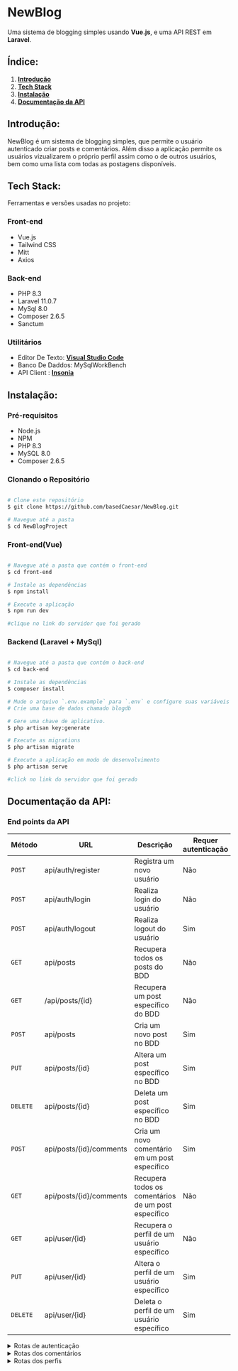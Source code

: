 # NewBlog

Uma sistema de blogging simples usando **Vue.js**, e uma API REST em **Laravel**. 

## Índice:

1. **[Introdução](#introdução)**
2. **[Tech Stack](#Tech-Stack)**
3. **[Instalação](#instalação)**
4. **[Documentação da API](#documentação-da-api)**

## Introdução:

NewBlog é um sistema de blogging simples, que permite o usuário autenticado criar posts e comentários.
Além disso a aplicação permite os usuários vizualizarem o próprio perfil assim como o de outros usuários,
bem como uma lista com todas as postagens disponíveis.

## Tech Stack:
Ferramentas e versões usadas no projeto:

### Front-end

- Vue.js
- Tailwind CSS
- Mitt
- Axios
### Back-end

- PHP 8.3
- Laravel 11.0.7
- MySql 8.0
- Composer 2.6.5
- Sanctum

### Utilitários

- Editor De Texto:  **[Visual Studio Code](https://code.visualstudio.com/)**
- Banco De Daddos: MySqlWorkBench
- API Client : **[Insonia](https://insomnia.rest/)**
  
## Instalação:

### Pré-requisitos

- Node.js
- NPM
- PHP 8.3
- MySQL 8.0
- Composer 2.6.5

### Clonando o Repositório

```bash

# Clone este repositório
$ git clone https://github.com/basedCaesar/NewBlog.git

# Navegue até a pasta 
$ cd NewBlogProject
```
### Front-end(Vue)

```bash

# Navegue até a pasta que contém o front-end
$ cd front-end

# Instale as dependências
$ npm install

# Execute a aplicação
$ npm run dev

#clique no link do servidor que foi gerado

```

### Backend (Laravel + MySql)
```bash

# Navegue até a pasta que contém o back-end
$ cd back-end

# Instale as dependências
$ composer install

# Mude o arquivo `.env.example` para `.env` e configure suas variáveis de ambiente.
# Crie uma base de dados chamado blogdb

# Gere uma chave de aplicativo.
$ php artisan key:generate

# Execute as migrations
$ php artisan migrate

# Execute a aplicação em modo de desenvolvimento
$ php artisan serve

#click no link do servidor que foi gerado
```

## Documentação da API:

### End points da API

| Método    | URL                 | Descrição                  | Requer autenticação                  |
| ---------- | ------------------- | ---------------------------- |-------------------------|
| `POST`    | api/auth/register          | Registra um novo usuário   |Não|
| `POST`   | api/auth/login              | Realiza login do usuário    |Não|
| `POST`    | api/auth/logout    | Realiza logout do usuário |Sim|
| `GET`    | api/posts | Recupera todos os posts do BDD |Não|
| `GET` | /api/posts/{id}       | Recupera um post específico do BDD |Não|
| `POST`    | api/posts    | Cria um novo post no BDD |Sim|
| `PUT`    | api/posts/{id}    | Altera um post específico no BDD |Sim|
| `DELETE`    | api/posts/{id}    | Deleta um post específico no BDD |Sim|
| `POST`    | api/posts/{id}/comments    | Cria um novo comentário em um post específico |Sim|
| `GET`    | api/posts/{id}/comments | Recupera todos os comentários de um post específico|Não|
| `GET`    | api/user/{id} | Recupera o perfil de um usuário específico|Não|
| `PUT`    | api/user/{id} | Altera o perfil de um usuário específico|Sim|
| `DELETE`    | api/user/{id} |Deleta o perfil de um usuário específico|Sim|

<details>
<summary>Rotas de autenticação</summary>



### POST "Registra um novo usuário"

- **URL:** `api/auth/register`
- **Método:** POST
- **Descrição:** Registra um novo usuário no BDD.
- **Parâmetros:**
  - `name`: Nome do usuário. 
  - `email`: Email do usuário.
  - `password`: Senha do usuário.
- **Headers:**

- **Resposta:**
  ```json
  {
	"token": <"Token gerado na criação do usuário">,
	"user": {
		"name": <"Nome do usuário">,
		"email": <"Email do usuário">,
		"updated_at": <"Data/hora da alteração">,
		"created_at": <"Data/hora da criação">,
		"id": <id>
	    }
  }
  ```

  ### POST "Realiza logout do usuário"

- **URL:** `api/auth/logout`
- **Método:** POST
- **Descrição:** Realiza login do usuário.
- **Parâmetros:**
- **Headers:**
 - `Authorization`: Bearer <Token>.
- **Resposta:**
  ```json
  {
	"message": "Logout realizado com sucesso"
  }
  ```
  
  ### POST "Realiza login do usuário"

- **URL:** `api/auth/login`
- **Método:** POST
- **Descrição:** Realiza login do usuário.
- **Parâmetros:**
  - `email`: Email do usuário.
  - `password`: Senha do usuário.
- **Resposta:**
  ```json
  {
	"token": <"Token gerado no login do usuário">,
	"user": {
		"name": <"Nome do usuário">,
		"email": <"Email do usuário">,
		"updated_at": <"Data/hora da alteração">,
		"created_at": <"Data/hora da criação">,
		"id": <id>
	}
}
  ```


</details>

<details>
<summary>Rotas dos posts</summary>
    
### GET "Recupera todos os posts do BDD"

- **URL:** `api/posts`
- **Método:** GET
- **Descrição:** Recupera todos os posts do BDD.
- **Parâmetros:**
- **Headers:**
- **Resposta:**
  ```json
  {
	[
	{
		"id": <Id do post>,
		"title": <"Título do post">,
		"content": <"Conteúdo do post">,
		"user_id": <Id do usuário>,
		"created_at": <"Data/hora da criação">,
		"updated_at": <"Data/hora da alteração">
	},
	{
		"id": <Id do post>,
		"title": <"Título do post">,
		"content": <"Conteúdo do post">,
		"user_id": <Id do usuário>,
		"created_at": <"Data/hora da criação">,
		"updated_at": <"Data/hora da alteração">
	},
  {
		"id": <Id do post>,
		"title": <"Título do post">,
		"content": <"Conteúdo do post">,
		"user_id": <Id do usuário>,
		"created_at": <"Data/hora da criação">,
		"updated_at": <"Data/hora da alteração">
	}
]
}


    
### GET "Recupera um post específico do BDD"

- **URL:** `api/posts/{id}`
- **Método:** GET
- **Descrição:** Recupera um post específico do BDD.
- **Parâmetros:**
- **Headers:**
- **Resposta:**
  ```json
  {

	{
		"id": <Id do post>,
		"title": <"Título do post">,
		"content": <"Conteúdo do post">,
		"user_id": <Id do usuário>,
		"created_at": <"Data/hora da criação">,
		"updated_at": <"Data/hora da alteração">
	}

}

### POST "Cria um novo post no BDD"

- **URL:** `api/posts`
- **Método:** POST
- **Descrição:** Cria um novo post no BDD.
- **Parâmetros:**
  - `title`: Título do post. 
  - `content`: Conteúdo do post.
- **Headers:**
   - `Authorization`: Bearer <Token>.
- **Resposta:**
  ```json
  {
			
		
		"title": <"Título do post">,
		"content": <"Conteúdo do post">,
		"user_id": <Id do usuário>,
		"created_at": <"Data/hora da criação">,
		"updated_at": <"Data/hora da alteração">
        "id": <Id do post>

  }
  ```






   ### PUT "Altera um post específico no BDD"

- **URL:** `api/v1/tarefas/{id}`
- **Método:** PUT
- **Descrição:** Altera um post específico no BDD.
- **Parâmetros:**
  - `title`: Título do post. 
  - `content`: Conteúdo do post.
- **Headers:**
   - `Authorization`: Bearer <Token>.
- **Resposta:**
  ```json
  {
        "id": <Id do post>
		"title": <"Título atualizado do post">,
		"content": <"Conteúdo atualizado do post">,
		"user_id": <Id do usuário>,
		"created_at": <"Data/hora da criação">,
		"updated_at": <"Data/hora da alteração">
  }
  ```

 

 ### DELETE "Deleta um post específico no BDD"

- **URL:** `api/posts/{id}`
- **Método:** DELETE
- **Descrição:** Deleta um post específico no BDD.
- **Parâmetros:**
- **Headers:**
   - `Authorization`: Bearer <Token>.
- **Resposta:**
  ```json
  {
  }
  ```

</details>


<details>
<summary>Rotas dos comentários</summary>
    
### POST "Cria um novo comentário em um post específico"

- **URL:** `api/posts/{id}/comments`
- **Método:** POST
- **Descrição:**  Deleta um post específico no BDD.
- **Parâmetros:**
  - `content`: Conteúdo do comentário.
- **Headers:**
   - `Authorization`: Bearer <Token>.
- **Resposta:**
  ```json
  {
			
		
		"content": <"Conteúdo do comentário">,
		"user_id": <Id do usuário>, 
		"blog_post_id": <Id do post>, 
		"created_at": <"Data/hora da criação">,
		"updated_at": <"Data/hora da alteração">
        "id": <Id do comentário>

  }
  ```

  
### GET "Recupera todos os comentários de um post específico"

- **URL:** `api/posts/{id}/comments`
- **Método:** GET
- **Descrição:** Recupera todos os comentários de um post específico.
- **Parâmetros:**
- **Headers:**
- **Resposta:**
  ```json
  {
	[
	{
			
		
        "id": <Id do comentário>
		"content": <"Conteúdo do comentário">,
		"user_id": <Id do usuário>, 
		"blog_post_id": <Id do post>, 
		"created_at": <"Data/hora da criação">,
		"updated_at": <"Data/hora da alteração">
    }
]
}

</details>

<details>
<summary>Rotas dos perfis</summary>
    
### GET "Recupera o perfil de um usuário específico"

- **URL:** `api/user/{id}`
- **Método:** GET
- **Descrição:** Recupera o perfil de um usuário específico.
- **Parâmetros:**
- **Headers:**
- **Resposta:**
  ```json
  {
	"id": <Id do usuário>,
	"name": <"Nome do usuário">,
	"email": <"Email do usuário">,
	"email_verified_at": null,
	"created_at": <"Data/hora de criação do usuário">,
	"updated_at": <"Data/hora de alteração do usuário">,
	"posts": [
		{
			"id": <Id do comentário>,
            "title": <"Título do post">,
            "content": <"Conteúdo do comentário">,
    		"user_id": <Id do usuário>, 
    		"created_at": <"Data/hora da criação">,
    		"updated_at": <"Data/hora da alteração">
        },
      {
			"id": <Id do comentário>,
            "title": <"Título do post">,
            "content": <"Conteúdo do comentário">,
    		"user_id": <Id do usuário>, 
    		"created_at": <"Data/hora da criação">,
    		"updated_at": <"Data/hora da alteração">
        }
		
	]
}

```

### PUT "Altera o perfil de um usuário específico"

- **URL:** `api/user/{id}`
- **Método:** PUT
- **Descrição:** Altera o perfil de um usuário específico.
- **Parâmetros:**
  - `name`: Novo nome do usuário. 
  - `email`: Novo email do usuário.
- **Resposta:**
  ```json
  
       {
	"message": "Perfil atualizado com sucesso"
}
  
  ```

### DELETE "Deleta o perfil de um usuário específico"

- **URL:** `api/posts/{id}`
- **Método:** DELETE
- **Descrição:** Deleta o perfil de um usuário específico.
- **Parâmetros:**
- **Headers:**
   - `Authorization`: Bearer <Token>.
- **Resposta:**
  ```json
  {
  "message": "Conta excluída com sucesso"
  }
  ```

</details>
